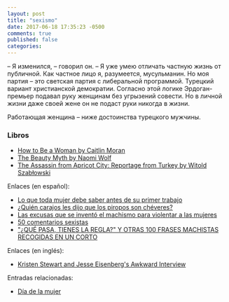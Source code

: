 ```yaml
---
layout: post
title: "sexismo"
date: 2017-06-18 17:35:23 -0500
comments: true
published: false
categories: 
---
```



– Я изменился, – говорил он. – Я уже умею отличать частную жизнь от публичной. Как частное лицо я, разумеется, мусульманин. Но моя партия – это светская партия с либеральной программой. Турецкий вариант христианской демократии.
Согласно этой логике Эрдоган-премьер подавал руку женщинам без угрызений совести. Но в личной жизни даже своей жене он не подаст руки никогда в жизни.

Работающая женщина – ниже достоинства турецкого мужчины.



### Libros

* [How to Be a Woman by Caitlin Moran](https://www.goodreads.com/book/show/10600242-how-to-be-a-woman)
* [The Beauty Myth by Naomi Wolf](https://www.goodreads.com/book/show/39926.The_Beauty_Myth)
* [The Assassin from Apricot City: Reportage from Turkey by Witold Szabłowski](https://www.goodreads.com/book/show/18723211-the-assassin-from-apricot-city)


Enlaces (en español):

* [Lo que toda mujer debe saber antes de su primer trabajo](https://www.youtube.com/watch?v=lDHP98BJeYw)
* [¿Quién carajos les dijo que los piropos son chéveres?](https://www.youtube.com/watch?v=GIVs6HDGCr0)
* [Las excusas que se inventó el machismo para violentar a las mujeres](https://www.youtube.com/watch?v=TZG1J24M0p8)
* [50 comentarios sexistas](http://www.elmundo.es/yodona/2014/07/27/53ce6a84ca474111338b4578.html)
* ["¿QUÉ PASA, TIENES LA REGLA?" Y OTRAS 100 FRASES MACHISTAS RECOGIDAS EN UN CORTO](http://www.harpersbazaar.es/cultura/ocio/que-pasa-tienes-la-regla-y-otras-100-frases-machistas-recogidas-en-un-corto)

Enlaces (en inglés):

* [Kristen Stewart and Jesse Eisenberg's Awkward Interview](https://www.youtube.com/watch?v=J-VzAw2HQq4)

Entradas relacionadas:

* [Día de la mujer](http://blog.vero4ka.info/blog/2017/03/11/dia-de-la-mujer/)